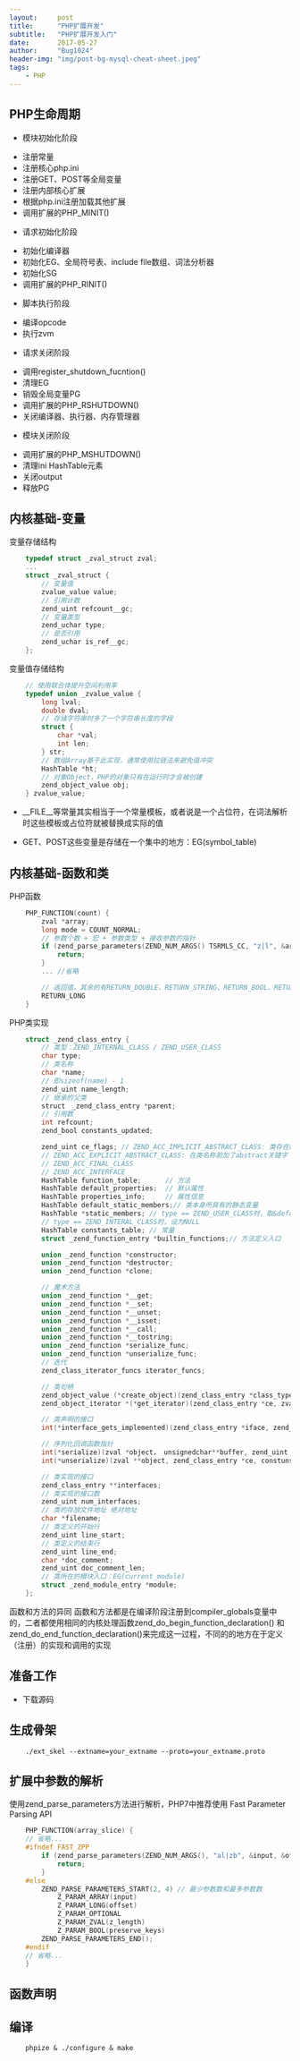 ```yaml
---
layout:     post
title:      "PHP扩展开发"
subtitle:   "PHP扩展开发入门"
date:       2017-05-27
author:     "Bug1024"
header-img: "img/post-bg-mysql-cheat-sheet.jpeg"
tags:
    - PHP
---
```


## PHP生命周期
 - 模块初始化阶段
  * 注册常量
  * 注册核心php.ini
  * 注册GET、POST等全局变量
  * 注册内部核心扩展
  * 根据php.ini注册加载其他扩展
  * 调用扩展的PHP_MINIT()
 - 请求初始化阶段
  * 初始化编译器
  * 初始化EG、全局符号表、include file数组、词法分析器
  * 初始化SG
  * 调用扩展的PHP_RINIT()
 - 脚本执行阶段
  * 编译opcode
  * 执行zvm
 - 请求关闭阶段
  * 调用register_shutdown_fucntion()
  * 清理EG
  * 销毁全局变量PG
  * 调用扩展的PHP_RSHUTDOWN()
  * 关闭编译器、执行器、内存管理器
 - 模块关闭阶段
  * 调用扩展的PHP_MSHUTDOWN()
  * 清理ini HashTable元素
  * 关闭output
  * 释放PG

## 内核基础-变量
变量存储结构
```c
    typedef struct _zval_struct zval;
    ...
    struct _zval_struct {
        // 变量值
        zvalue_value value;
        // 引用计数
        zend_uint refcount__gc;
        // 变量类型
        zend_uchar type;
        // 是否引用
        zend_uchar is_ref__gc;
    };
```

变量值存储结构
```c
    // 使用联合体提升空间利用率
    typedef union _zvalue_value {
        long lval;
        double dval;
        // 存储字符串时多了一个字符串长度的字段
        struct {
            char *val;
            int len;
        } str;
        // 数组Array基于此实现，通常使用拉链法来避免值冲突
        HashTable *ht;
        // 对象Object，PHP的对象只有在运行时才会被创建
        zend_object_value obj;
    } zvalue_value;
```

 - __FILE__等常量其实相当于一个常量模板，或者说是一个占位符，在词法解析时这些模板或占位符就被替换成实际的值

 - GET、POST这些变量是存储在一个集中的地方：EG(symbol_table)

## 内核基础-函数和类
PHP函数
```c
    PHP_FUNCTION(count) {
        zval *array;
        long mode = COUNT_NORMAL;
        // 参数个数 + 宏 + 参数类型 + 接收参数的指针
        if (zend_parse_parameters(ZEND_NUM_ARGS() TSRMLS_CC, "z|l", &array, &mode) == FAILURE) {
            return;
        }
        ... //省略

        // 返回值，其余的有RETURN_DOUBLE、RETURN_STRING、RETURN_BOOL、RETURN_NULL、RETURN_EMPTY_STRING、RETURN_REAOURCE
        RETURN_LONG
    }
```

PHP类实现
```c
    struct _zend_class_entry {
        // 类型：ZEND_INTERNAL_CLASS / ZEND_USER_CLASS
        char type;
        // 类名称
        char *name;
        // 即sizeof(name) - 1
        zend_uint name_length;
        // 继承的父类
        struct　_zend_class_entry *parent;
        // 引用数
        int refcount;
        zend_bool constants_updated;

        zend_uint ce_flags; // ZEND_ACC_IMPLICIT_ABSTRACT_CLASS: 类存在abstract方法
        // ZEND_ACC_EXPLICIT_ABSTRACT_CLASS: 在类名称前加了abstract关键字
        // ZEND_ACC_FINAL_CLASS
        // ZEND_ACC_INTERFACE
        HashTable function_table;      // 方法
        HashTable default_properties;  // 默认属性
        HashTable properties_info;     // 属性信息
        HashTable default_static_members;// 类本身所具有的静态变量
        HashTable *static_members; // type == ZEND_USER_CLASS时，取&default_static_members;
        // type == ZEND_INTERAL_CLASS时，设为NULL
        HashTable constants_table; // 常量
        struct _zend_function_entry *builtin_functions;// 方法定义入口

        union _zend_function *constructor;
        union _zend_function *destructor;
        union _zend_function *clone;

        // 魔术方法
        union _zend_function *__get;
        union _zend_function *__set;
        union _zend_function *__unset;
        union _zend_function *__isset;
        union _zend_function *__call;
        union _zend_function *__tostring;
        union _zend_function *serialize_func;
        union _zend_function *unserialize_func;
        // 迭代
        zend_class_iterator_funcs iterator_funcs;

        // 类句柄
        zend_object_value (*create_object)(zend_class_entry *class_type TSRMLS_DC);
        zend_object_iterator *(*get_iterator)(zend_class_entry *ce, zval *object, intby_ref TSRMLS_DC);

        // 类声明的接口
        int(*interface_gets_implemented)(zend_class_entry *iface, zend_class_entry *class_type TSRMLS_DC);

        // 序列化回调函数指针
        int(*serialize)(zval *object， unsignedchar**buffer, zend_uint *buf_len, zend_serialize_data *data TSRMLS_DC);
        int(*unserialize)(zval **object, zend_class_entry *ce, constunsignedchar*buf, zend_uint buf_len, zend_unserialize_data *data TSRMLS_DC);

        // 类实现的接口
        zend_class_entry **interfaces;
        // 类实现的接口数
        zend_uint num_interfaces;
        // 类的存放文件地址 绝对地址
        char *filename;
        // 类定义的开始行
        zend_uint line_start;
        // 类定义的结束行
        zend_uint line_end;
        char *doc_comment;
        zend_uint doc_comment_len;
        // 类所在的模块入口：EG(current_module)
        struct _zend_module_entry *module;
    };
```

  函数和方法的异同 函数和方法都是在编译阶段注册到compiler_globals变量中的，二者都使用相同的内核处理函数zend_do_begin_function_declaration() 和zend_do_end_function_declaration()来完成这一过程，不同的的地方在于定义（注册）的实现和调用的实现

## 准备工作
 - 下载源码

## 生成骨架
```shell
    ./ext_skel --extname=your_extname --proto=your_extname.proto
```

## 扩展中参数的解析
 使用zend_parse_parameters方法进行解析，PHP7中推荐使用 Fast Parameter Parsing API
```c
    PHP_FUNCTION(array_slice) {
    // 省略...
    #ifndef FAST_ZPP
        if (zend_parse_parameters(ZEND_NUM_ARGS(), "al|zb", &input, &offset, &z_length, &preserve_keys) == FAILURE) {
            return;
        }
    #else
        ZEND_PARSE_PARAMETERS_START(2, 4) // 最少参数数和最多参数数
            Z_PARAM_ARRAY(input)
            Z_PARAM_LONG(offset)
            Z_PARAM_OPTIONAL
            Z_PARAM_ZVAL(z_length)
            Z_PARAM_BOOL(preserve_keys)
        ZEND_PARSE_PARAMETERS_END();
    #endif
    // 省略...
    }
```

## 函数声明

## 编译
```shell
    phpize & ./configure & make
```



